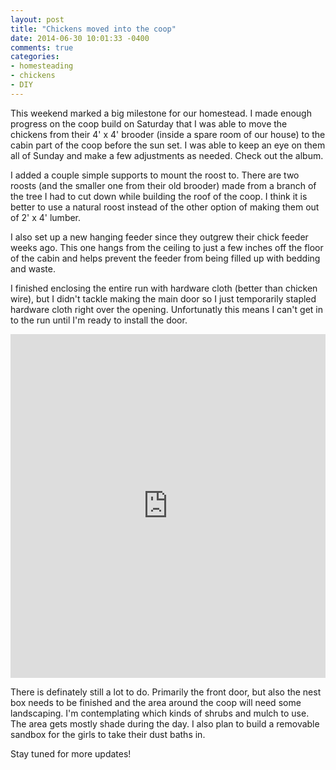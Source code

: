 ```yaml
---
layout: post
title: "Chickens moved into the coop"
date: 2014-06-30 10:01:33 -0400
comments: true
categories:
- homesteading
- chickens
- DIY
---
```


This weekend marked a big milestone for our homestead. I made enough progress on the coop build on Saturday that I was able to move the chickens from their 4' x 4' brooder (inside a spare room of our house) to the cabin part of the coop before the sun set. I was able to keep an eye on them all of Sunday and make a few adjustments as needed. Check out the album.
<!-- more -->

I added a couple simple supports to mount the roost to. There are two roosts (and the smaller one from their old brooder) made from a branch of the tree I had to cut down while building the roof of the coop. I think it is better to use a natural roost instead of the other option of making them out of 2' x 4' lumber.

I also set up a new hanging feeder since they outgrew their chick feeder weeks ago. This one hangs from the ceiling to just a few inches off the floor of the cabin and helps prevent the feeder from being filled up with bedding and waste.

I finished enclosing the entire run with hardware cloth (better than chicken wire), but I didn't tackle making the main door so I just temporarily stapled hardware cloth right over the opening. Unfortunatly this means I can't get in to the run until I'm ready to install the door.

<iframe class="imgur-album" width="100%" height="550" frameborder="0" src="http://imgur.com/a/mPOcm/embed"></iframe>

There is definately still a lot to do. Primarily the front door, but also the nest box needs to be finished and the area around the coop will need some landscaping. I'm contemplating which kinds of shrubs and mulch to use. The area gets mostly shade during the day. I also plan to build a removable sandbox for the girls to take their dust baths in.

Stay tuned for more updates!